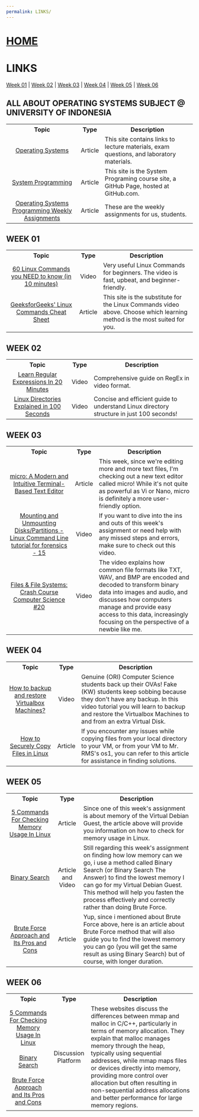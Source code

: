 ```yaml
---
permalink: LINKS/
---
```


# [HOME](../)

# LINKS
[Week 01](#week-01) | [Week 02](#week-02) | [Week 03](#week-03) | [Week 04](#week-04) | [Week 05](#week-05) | [Week 06](#week-06) 

## ALL ABOUT OPERATING SYSTEMS SUBJECT @ UNIVERSITY OF INDONESIA
<table>
    <tr>
        <th style="text-align: center;">Topic</th>
        <th style="text-align: center;">Type</th>
        <th style="text-align: center;">Description</th>
    </tr>
    <tr>
        <td style="text-align: center;"><a href="https://os.vlsm.org/">Operating Systems</a></td>
        <td style="text-align: center;">Article</td>
        <td>This site contains links to lecture materials, exam questions, and laboratory materials.</td>
    </tr>
    <tr>
        <td style="text-align: center;"><a href="https://sp.vlsm.org/">System Programming</a></td>
        <td style="text-align: center;">Article</td>
        <td>This site is the System Programing course site, a GitHub Page, hosted at GitHub.com.</td>
    </tr>
    <tr>
        <td style="text-align: center;"><a href="https://demos.vlsm.org/">Operating Systems Programming Weekly Assignments</a></td>
        <td style="text-align: center;">Article</td>
        <td>These are the weekly assignments for us, students.</td>
    </tr>
</table>

## WEEK 01
<table>
    <tr>
        <th style="text-align: center;">Topic</th>
        <th style="text-align: center;">Type</th>
        <th style="text-align: center;">Description</th>
    </tr>
    <tr>
        <td style="text-align: center;"><a href="https://www.youtube.com/watch?v=gd7BXuUQ91w">60 Linux Commands you NEED to know (in 10 minutes)</a></td>
        <td style="text-align: center;">Video</td>
        <td>Very useful Linux Commands for beginners. The video is fast, upbeat, and beginner-friendly.</td>
    </tr>
    <tr>
        <td style="text-align: center;"><a href="https://www.geeksforgeeks.org/linux-commands-cheat-sheet/">GeeksforGeeks' Linux Commands Cheat Sheet</a></td>
        <td style="text-align: center;">Article</td>
        <td>This site is the substitute for the Linux Commands video above. Choose which learning method is the most suited for you.</td>
    </tr>
</table>

## WEEK 02
<table>
    <tr>
        <th style="text-align: center;">Topic</th>
        <th style="text-align: center;">Type</th>
        <th style="text-align: center;">Description</th>
    </tr>
    <tr>
        <td style="text-align: center;"><a href="https://www.youtube.com/watch?v=rhzKDrUiJVk">Learn Regular Expressions In 20 Minutes</a></td>
        <td style="text-align: center;">Video</td>
        <td>Comprehensive guide on RegEx in video format.</td>
    </tr>
    <tr>
        <td style="text-align: center;"><a href="https://youtu.be/42iQKuQodW4?si=su2ttbenQ-ds7V0o">Linux Directories Explained in 100 Seconds</a></td>
        <td style="text-align: center;">Video</td>
        <td>Concise and efficient guide to understand Linux directory structure in just 100 seconds!</td>
    </tr>
</table>

## WEEK 03
<table>
    <tr>
        <th style="text-align: center;">Topic</th>
        <th style="text-align: center;">Type</th>
        <th style="text-align: center;">Description</th>
    </tr>
    <tr>
        <td style="text-align: center;"><a href="https://micro-editor.github.io/">micro: A Modern and Intuitive Terminal-Based Text Editor</a></td>
        <td style="text-align: center;">Article</td>
        <td>This week, since we're editing more and more text files, I'm checking out a new text editor called micro! While it's not quite as powerful as Vi or Nano, micro is definitely a more user-friendly option.</td>
    </tr>
    <tr>
        <td style="text-align: center;"><a href="https://www.youtube.com/watch?v=F-a_BBAGfkE">Mounting and Unmounting Disks/Partitions - Linux Command Line tutorial for forensics - 15</a></td>
        <td style="text-align: center;">Video</td>
        <td>If you want to dive into the ins and outs of this week's assignment or need help with any missed steps and errors, make sure to check out this video.</td>
    </tr>
    <tr>
        <td style="text-align: center;"><a href="https://www.youtube.com/watch?v=KN8YgJnShPM">Files & File Systems: Crash Course Computer Science #20</a></td>
        <td style="text-align: center;">Video</td>
        <td>The video explains how common file formats like TXT, WAV, and BMP are encoded and decoded to transform binary data into images and audio, and discusses how computers manage and provide easy access to this data, increasingly focusing on the perspective of a newbie like me.</td>
    </tr>
</table>

## WEEK 04
<table>
    <tr>
        <th style="text-align: center;">Topic</th>
        <th style="text-align: center;">Type</th>
        <th style="text-align: center;">Description</th>
    </tr>
    <tr>
        <td style="text-align: center;"><a href="https://youtu.be/HkGJr5BJg5g">How to backup and restore Virtualbox Machines?</a></td>
        <td style="text-align: center;">Video</td>
        <td>Genuine (ORI) Computer Science students back up their OVAs! Fake (KW) students keep sobbing because they don't have any backup. In this video tutorial you will learn to backup and restore the Virtualbox Machines to and from an extra Virtual Disk.</td>
    </tr>
    <tr>
        <td style="text-align: center;"><a href="https://www.geeksforgeeks.org/scp-command-in-linux-with-examples/">How to Securely Copy Files in Linux</a></td>
        <td style="text-align: center;">Article</td>
        <td>If you encounter any issues while copying files from your local directory to your VM, or from your VM to Mr. RMS's os1, you can refer to this article for assistance in finding solutions.</td>
    </tr>
</table>

## WEEK 05
<table>
    <tr>
        <th style="text-align: center;">Topic</th>
        <th style="text-align: center;">Type</th>
        <th style="text-align: center;">Description</th>
    </tr>
    <tr>
        <td style="text-align: center;"><a href="https://www.linuxfoundation.org/blog/blog/classic-sysadmin-linux-101-5-commands-for-checking-memory-usage-in-linux">5 Commands For Checking Memory Usage In Linux</a></td>
        <td style="text-align: center;">Article</td>
        <td>Since one of this week's assignment is about memory of the Virtual Debian Guest, the article above will provide you information on how to check for memory usage in Linux.</td>
    </tr>
    <tr>
        <td style="text-align: center;"><a href="https://usaco.guide/silver/binary-search?lang=cpp">Binary Search</a></td>
        <td style="text-align: center;">Article and Video</td>
        <td>Still regarding this week's assignment on finding how low memory can we go, i use a method called Binary Search (or Binary Search The Answer) to find the lowest memory I can go for my Virtual Debian Guest. This method will help you fasten the process effectively and correctly rather than doing Brute Force.</td>
    </tr>
        <tr>
        <td style="text-align: center;"><a href="https://www.geeksforgeeks.org/brute-force-approach-and-its-pros-and-cons/">Brute Force Approach and Its Pros and Cons</a></td>
        <td style="text-align: center;">Article</td>
        <td>Yup, since i mentioned about Brute Force above, here is an article about Brute Force method that will also guide you to find the lowest memory you can go (you will get the same result as using Binary Search) but of course, with longer duration.</td>
    </tr>
</table>

## WEEK 06
<table>
    <tr>
        <th style="text-align: center;">Topic</th>
        <th style="text-align: center;">Type</th>
        <th style="text-align: center;">Description</th>
    </tr>
    <tr>
        <td style="text-align: center;"><a href="https://stackoverflow.com/questions/1739296/malloc-vs-mmap-in-c">5 Commands For Checking Memory Usage In Linux</a></td>
        <td rowspan="3" style="text-align: center;">Discussion Platform</td>
        <td rowspan="3">These websites discuss the differences between mmap and malloc in C/C++, particularly in terms of memory allocation. They explain that malloc manages memory through the heap, typically using sequential addresses, while mmap maps files or devices directly into memory, providing more control over allocation but often resulting in non-sequential address allocations and better performance for large memory regions.</td>
    </tr>
    <tr>
        <td style="text-align: center;"><a href="https://www.unix.com/programming/146082-mmap-malloc-whats-difference.html">Binary Search</a></td>
    </tr>
        <tr>
        <td style="text-align: center;"><a href="https://www.quora.com/How-are-mmap-and-malloc-related-in-C-C">Brute Force Approach and Its Pros and Cons</a></td>
    </tr>
</table>
